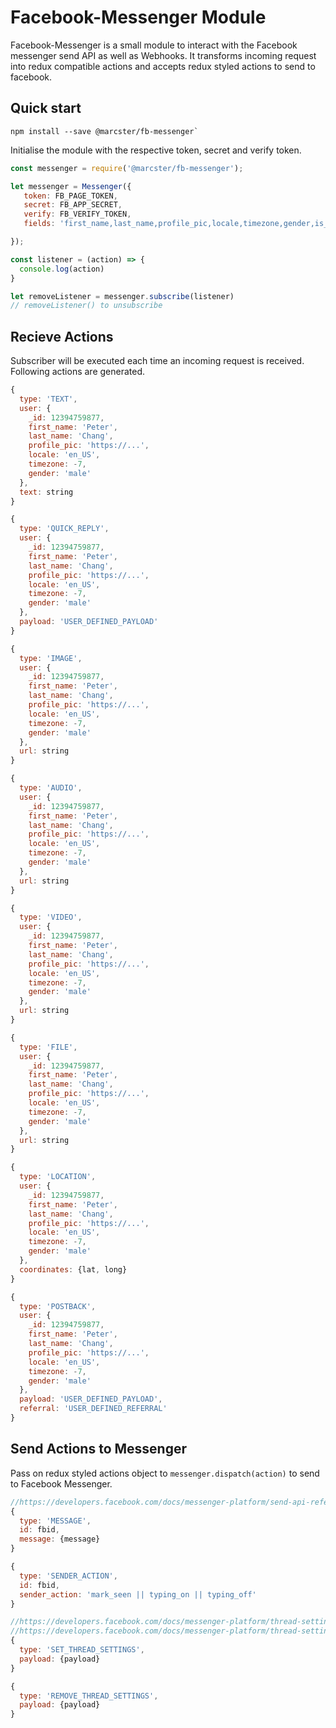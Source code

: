 # Facebook-Messenger Module

Facebook-Messenger is a small module to interact with the Facebook messenger send API as well as Webhooks. It transforms incoming request into redux compatible actions and accepts redux styled actions to send to facebook.

## Quick start

```
npm install --save @marcster/fb-messenger`
```

Initialise the module with the respective token, secret and verify token.

```javascript
const messenger = require('@marcster/fb-messenger');

let messenger = Messenger({
   token: FB_PAGE_TOKEN,
   secret: FB_APP_SECRET,
   verify: FB_VERIFY_TOKEN,
   fields: 'first_name,last_name,profile_pic,locale,timezone,gender,is_payment_enabled'

});

const listener = (action) => {
  console.log(action)
}

let removeListener = messenger.subscribe(listener)
// removeListener() to unsubscribe
```

## Recieve Actions

Subscriber will be executed each time an incoming request is received. Following actions are generated.

```javascript
{
  type: 'TEXT',
  user: {
    _id: 12394759877,
    first_name: 'Peter',
    last_name: 'Chang',
    profile_pic: 'https://...',
    locale: 'en_US',
    timezone: -7,
    gender: 'male'
  },
  text: string
}

{
  type: 'QUICK_REPLY',
  user: {
    _id: 12394759877,
    first_name: 'Peter',
    last_name: 'Chang',
    profile_pic: 'https://...',
    locale: 'en_US',
    timezone: -7,
    gender: 'male'
  },
  payload: 'USER_DEFINED_PAYLOAD'
}

{
  type: 'IMAGE',
  user: {
    _id: 12394759877,
    first_name: 'Peter',
    last_name: 'Chang',
    profile_pic: 'https://...',
    locale: 'en_US',
    timezone: -7,
    gender: 'male'
  },
  url: string
}

{
  type: 'AUDIO',
  user: {
    _id: 12394759877,
    first_name: 'Peter',
    last_name: 'Chang',
    profile_pic: 'https://...',
    locale: 'en_US',
    timezone: -7,
    gender: 'male'
  },
  url: string
}

{
  type: 'VIDEO',
  user: {
    _id: 12394759877,
    first_name: 'Peter',
    last_name: 'Chang',
    profile_pic: 'https://...',
    locale: 'en_US',
    timezone: -7,
    gender: 'male'
  },
  url: string
}

{
  type: 'FILE',
  user: {
    _id: 12394759877,
    first_name: 'Peter',
    last_name: 'Chang',
    profile_pic: 'https://...',
    locale: 'en_US',
    timezone: -7,
    gender: 'male'
  },
  url: string
}

{
  type: 'LOCATION',
  user: {
    _id: 12394759877,
    first_name: 'Peter',
    last_name: 'Chang',
    profile_pic: 'https://...',
    locale: 'en_US',
    timezone: -7,
    gender: 'male'
  },
  coordinates: {lat, long}
}

{
  type: 'POSTBACK',
  user: {
    _id: 12394759877,
    first_name: 'Peter',
    last_name: 'Chang',
    profile_pic: 'https://...',
    locale: 'en_US',
    timezone: -7,
    gender: 'male'
  },
  payload: 'USER_DEFINED_PAYLOAD',
  referral: 'USER_DEFINED_REFERRAL'
}
```

## Send Actions to Messenger

Pass on redux styled actions object to `messenger.dispatch(action)` to send to Facebook Messenger.

```javascript
//https://developers.facebook.com/docs/messenger-platform/send-api-reference
{
  type: 'MESSAGE',
  id: fbid,
  message: {message}
}

{
  type: 'SENDER_ACTION',
  id: fbid,
  sender_action: 'mark_seen || typing_on || typing_off'
}

//https://developers.facebook.com/docs/messenger-platform/thread-settings/get-started-button
//https://developers.facebook.com/docs/messenger-platform/thread-settings/greeting-text
{
  type: 'SET_THREAD_SETTINGS',
  payload: {payload}
}

{
  type: 'REMOVE_THREAD_SETTINGS',
  payload: {payload}
}
```
